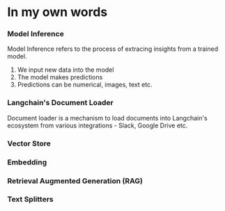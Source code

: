 # In my own words

### Model Inference
Model Inference refers to the process of extracing insights from a trained model. 
1. We input new data into the model
2. The model makes predictions
3. Predictions can be numerical, images, text etc. 

### Langchain's Document Loader
Document loader is a mechanism to load documents into Langchain's ecosystem from various integrations - Slack, Google Drive etc.

### Vector Store

### Embedding

### Retrieval Augmented Generation (RAG)

### Text Splitters